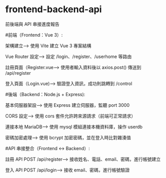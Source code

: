 # frontend-backend-api
前後端與 API 串接進度報告

#前端（Frontend：Vue 3）:

 架構建立-->                使用 Vite 建立 Vue 3 專案結構
 
 Vue Router 設定-->         設定 /login、/register、/userhome 等路由
 
 註冊頁面（Register.vue--> 	使用者輸入資料後以 axios.post() 傳送到 /api/register

 登入頁面（Login.vue)--> 		驗證登入資訊，成功則跳轉到 /control






#後端（Backend：Node.js + Express):
  
基本伺服器架設-->		 使用 Express 建立伺服器，監聽 port 3000
 
 CORS 設定-->		     使用 cors 套件允許跨來源請求（前端可正常請求）
 
 連接本地 MariaDB-->	 使用 mysql 模組連接本機資料庫，操作 userdb
 
 密碼加密處理-->		   使用 bcrypt 加密密碼，並在登入時比對雜湊值

 #API 串接整合（Frontend ↔ Backend）:
 
註冊 API	POST	/api/register-->	接收姓名、電話、email、密碼，進行帳號建立	

登入 API	POST	/api/login-->	    接收 email、密碼，進行帳號驗證	
